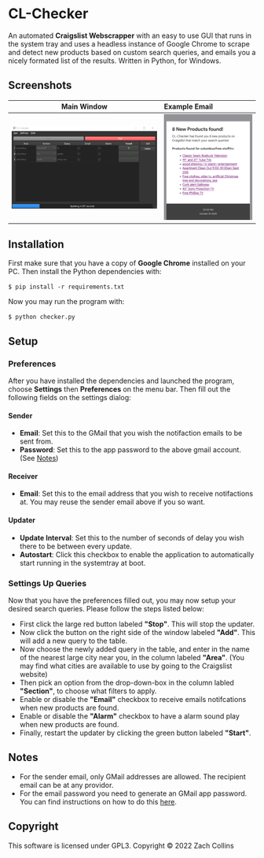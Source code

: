 # CL-Checker

An automated **Craigslist Webscrapper** with an easy to use GUI that runs in the system tray and uses a headless instance of Google Chrome to scrape 
and detect new products based on custom search queries, and emails you a nicely formated list of the results. Written in Python, for Windows. 

## Screenshots

| Main Window                                 | Example Email                   |
|:-------------------------------------------:|:--------------------------------| 
| ![Main Window](screenshots/main_window.png) | ![Email](screenshots/email.png) |

## Installation

First make sure that you have a copy of **Google Chrome** installed on your PC. Then install the Python dependencies with:

```
$ pip install -r requirements.txt
```

Now you may run the program with:

```
$ python checker.py
```

## Setup

### Preferences

After you have installed the dependencies and launched the program, choose **Settings** then **Preferences** on the menu bar.
Then fill out the following fields on the settings dialog:

#### Sender
- **Email**: Set this to the GMail that you wish the notifaction emails to be sent from.
- **Password**: Set this to the app password to the above gmail account. (See [Notes](#Notes))

#### Receiver
- **Email**: Set this to the email address that you wish to receive notifactions at. You may reuse the sender email above if you so want.

#### Updater
- **Update Interval**: Set this to the number of seconds of delay you wish there to be between every update.
- **Autostart**: Click this checkbox to enable the application to automatically start running in the systemtray at boot.

### Settings Up Queries

Now that you have the preferences filled out, you may now setup your desired search queries. Please follow the steps listed below:

- First click the large red button labeled **"Stop"**. This will stop the updater.
- Now click the button on the right side of the window labeled **"Add"**. This will add a new query to the table.
- Now choose the newly added query in the table, and enter in the name of the nearest large city near you, in the column labeled **"Area"**.
  (You may find what cities are available to use by going to the Craigslist website)
- Then pick an option from the drop-down-box in the column labled **"Section"**, to choose what filters to apply.
- Enable or disable the **"Email"** checkbox to receive emails notifcations when new products are found.
- Enable or disable the **"Alarm"** checkbox to have a alarm sound play when new products are found. 
- Finally, restart the updater by clicking the green button labeled **"Start"**.

## Notes

- For the sender email, only GMail addresses are allowed. The recipient email can be at any providor.
- For the email password you need to generate an GMail app password. You can find instructions on how to do this [here](https://www.lifewire.com/get-a-password-to-access-gmail-by-pop-imap-2-1171882).

## Copyright

This software is licensed under GPL3. Copyright &copy; 2022 Zach Collins
